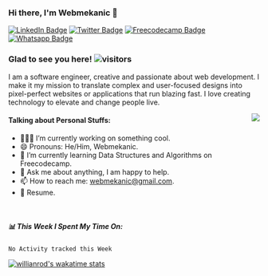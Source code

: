 ### Hi there, I'm Webmekanic 👋
<!-- Social Media -->
 [![LinkedIn Badge](https://img.shields.io/badge/LinkedIn-informational?style=flat&logo=linkedin&logoColor=white&color=0D76A8)](https://www.linkedin.com/in/david-aniebo-85736820a/) [![Twitter Badge](https://img.shields.io/badge/Twitter-informational?style=flat&logo=twitter&logoColor=white&color=1CA2F1)](https://twitter.com/webmekanic)  [![Freecodecamp Badge](https://img.shields.io/badge/Freecodecamp-informational?style=flat&logo=freecodecamp&logoColor=white&color=27273D)](https://www.freecodecamp.org/davidaniebo)   [![Whatsapp Badge](https://img.shields.io/badge/Whatsapp-informational?style=flat&logo=Whatsapp&logoColor=white&color=25D366)](https://www.linkedin.com/in/david-aniebo-85736820a/)

### Glad to see you here!  ![visitors](https://visitor-badge.glitch.me/badge?page_id=Webmekanic)

I am a software engineer, creative and passionate about web development. I make it my mission to translate complex and user-focused designs into pixel-perfect websites or applications that run blazing fast. I love creating technology to elevate and change people live.

<img align="right" src="https://i.ibb.co/Fzvgkx3/vector-illustration-man-working-front-260nw-485667631.jpg">  

#### Talking about Personal Stuffs:  
- 👨🏻‍💻 I’m currently working on something cool.
- 😄 Pronouns: He/Him, Webmekanic.
- 🚀 I’m currently learning Data Structures and Algorithms on Freecodecamp.
- 💬 Ask me about anything, I am happy to help.
- 📫 How to reach me:  [webmekanic@gmail.com](mailto:webmekanic@gmail.com).
- 📝 Resume.

<br clear="right"/>

 ##### 📊 This Week I Spent My Time On: 
  <!--START_SECTION:waka-->
```text
No Activity tracked this Week
```
<!--END_SECTION:waka-->
  [![willianrod's wakatime stats](https://github-readme-stats.vercel.app/api/wakatime?username=webmekanic)](https://github.com/webmekanic/github-readme-stats)
 
 

<!--  
<table>
  <tr>
    <td valign="top"><img height="180em" src="https://github-readme-stats.vercel.app/api?username=Webmekanic&show_icons=true&hide_border=true&&count_private=true&include_all_commits=true"/></td>
    <td valign="top"> <td valign="top"><img height="180em" src="https://github-readme-stats.vercel.app/api/top-langs/?username=webmekanic&langs_count=6&layout=compact&theme=tokyonight&hide_border=true&hide=HTML&custom_title=Top%20Languages"/></td></td>
  </tr>
</table> -->






<!-- <img height="180em" src="https://github-readme-stats.vercel.app/api?username=Webmekanic&show_icons=true&hide_border=true&&count_private=true&include_all_commits=true" /> -->





